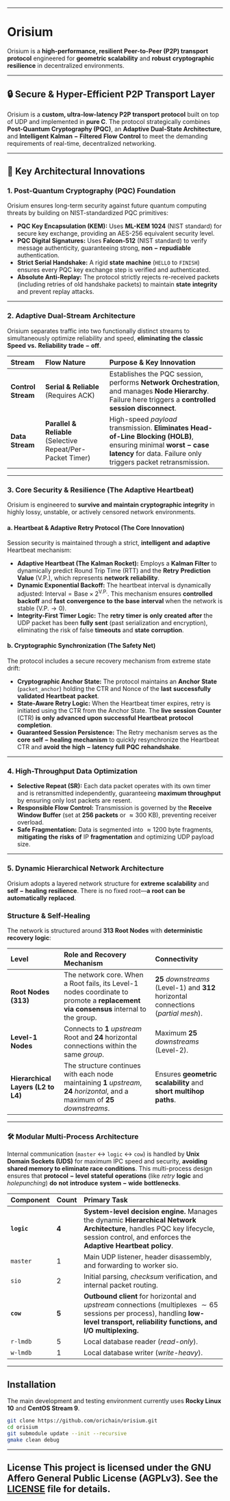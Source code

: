 -----

# Orisium

Orisium is a **high-performance, resilient Peer-to-Peer (P2P) transport protocol** engineered for **geometric scalability** and $\mathbf{robust}$ $\mathbf{cryptographic}$ $\mathbf{resilience}$ in decentralized environments.

-----

## 🔒 Secure & Hyper-Efficient P2P Transport Layer

Orisium is a **custom, ultra-low-latency P2P transport protocol** built on top of $\text{UDP}$ and implemented in **pure C**. The protocol strategically combines **Post-Quantum Cryptography (PQC)**, an **Adaptive Dual-State Architecture**, and $\mathbf{Intelligent}$ $\mathbf{Kalman-Filtered}$ $\mathbf{Flow}$ $\mathbf{Control}$ to meet the demanding requirements of real-time, decentralized networking.

-----

## 🚀 Key Architectural Innovations

### 1\. Post-Quantum Cryptography (PQC) Foundation

Orisium ensures long-term security against future quantum computing threats by building on $\text{NIST}$-standardized $\text{PQC}$ primitives:

  * **PQC Key Encapsulation (KEM):** Uses **ML-KEM 1024** ($\text{NIST}$ standard) for secure key exchange, providing an $\text{AES-256}$ equivalent security level.
  * **PQC Digital Signatures:** Uses **Falcon-512** ($\text{NIST}$ standard) to verify message authenticity, guaranteeing strong, $\mathbf{non-repudiable}$ authentication.
  * **Strict Serial Handshake:** A rigid $\mathbf{state}$ $\mathbf{machine}$ (`HELLO` to `FINISH`) ensures every $\text{PQC}$ key exchange step is verified and authenticated.
  * **Absolute Anti-Replay:** The protocol strictly rejects re-received packets (including retries of old handshake packets) to maintain $\mathbf{state}$ $\mathbf{integrity}$ and prevent replay attacks.

-----

### 2\. Adaptive Dual-Stream Architecture

Orisium separates traffic into two functionally distinct streams to simultaneously optimize reliability and speed, $\mathbf{eliminating}$ $\mathbf{the}$ $\mathbf{classic}$ $\mathbf{Speed}$ $\mathbf{vs.}$ $\mathbf{Reliability}$ $\mathbf{trade-off}$.

| Stream | Flow Nature | Purpose & Key Innovation |
| :--- | :--- | :--- |
| **Control Stream** | **Serial & Reliable** (Requires ACK) | Establishes the $\text{PQC}$ $\text{session}$, performs $\mathbf{Network}$ $\mathbf{Orchestration}$, and manages $\mathbf{Node}$ $\mathbf{Hierarchy}$. Failure here triggers a $\mathbf{controlled}$ $\mathbf{session}$ $\mathbf{disconnect}$. |
| **Data Stream** | **Parallel & Reliable** (Selective Repeat/Per-Packet Timer) | High-speed *payload* transmission. **Eliminates Head-of-Line Blocking (HOLB)**, ensuring minimal $\mathbf{worst-case}$ $\mathbf{latency}$ for data. Failure only triggers packet retransmission. |

-----

### 3\. Core Security & Resilience (The Adaptive Heartbeat)

Orisium is engineered to **survive and maintain cryptographic integrity** in highly lossy, unstable, or actively censored network environments.

#### a. Heartbeat & Adaptive Retry Protocol (The Core Innovation)

Session security is maintained through a strict, $\mathbf{intelligent}$ $\mathbf{and}$ $\mathbf{adaptive}$ Heartbeat mechanism:

  * **Adaptive Heartbeat (The Kalman Rocket):** Employs a **Kalman Filter** to dynamically predict $\text{Round}$ $\text{Trip}$ $\text{Time}$ ($\text{RTT}$) and the $\mathbf{Retry}$ $\mathbf{Prediction}$ $\mathbf{Value}$ ($\text{V.P.}$), which represents $\mathbf{network}$ $\mathbf{reliability}$.
  * **Dynamic Exponential Backoff:** The heartbeat interval is dynamically adjusted: $\text{Interval} = \text{Base} \times 2^{\text{V.P.}}$. This mechanism ensures $\mathbf{controlled}$ $\mathbf{backoff}$ and $\mathbf{fast}$ $\mathbf{convergence}$ $\mathbf{to}$ $\mathbf{the}$ $\mathbf{base}$ $\mathbf{interval}$ when the network is stable ($\text{V.P.} \to 0$).
  * **Integrity-First Timer Logic:** The $\mathbf{retry}$ $\mathbf{timer}$ $\mathbf{is}$ $\mathbf{only}$ $\mathbf{created}$ $\mathbf{after}$ the $\text{UDP}$ packet has been $\mathbf{fully}$ $\mathbf{sent}$ (past $\text{serialization}$ and $\text{encryption}$), eliminating the risk of false $\mathbf{timeouts}$ and $\mathbf{state}$ $\mathbf{corruption}$.

#### b. Cryptographic Synchronization (The Safety Net)

The protocol includes a secure recovery mechanism from extreme state drift:

  * **Cryptographic Anchor State:** The protocol maintains an $\mathbf{Anchor}$ $\mathbf{State}$ (`packet_anchor`) holding the $\text{CTR}$ and $\text{Nonce}$ of the $\mathbf{last}$ $\mathbf{successfully}$ $\mathbf{validated}$ $\mathbf{Heartbeat}$ $\mathbf{packet}$.
  * **State-Aware Retry Logic:** When the Heartbeat timer expires, retry is initiated using the $\text{CTR}$ from the $\text{Anchor}$ $\text{State}$. The $\mathbf{live}$ $\mathbf{session}$ $\mathbf{Counter}$ ($\text{CTR}$) $\mathbf{is}$ $\mathbf{only}$ $\mathbf{advanced}$ $\mathbf{upon}$ $\mathbf{successful}$ $\mathbf{Heartbeat}$ $\mathbf{protocol}$ $\mathbf{completion}$.
  * **Guaranteed Session Persistence:** The $\text{Retry}$ mechanism serves as the $\mathbf{core}$ $\mathbf{self-healing}$ $\mathbf{mechanism}$ to quickly resynchronize the $\text{Heartbeat}$ $\text{CTR}$ and $\mathbf{avoid}$ $\mathbf{the}$ $\mathbf{high-latency}$ $\mathbf{full}$ $\mathbf{PQC}$ $\mathbf{rehandshake}$.

-----

### 4\. High-Throughput Data Optimization

  * **Selective Repeat (SR):** Each data packet operates with its own timer and is retransmitted independently, guaranteeing **maximum throughput** by ensuring only lost packets are resent.
  * **Responsible Flow Control:** Transmission is governed by the **Receive Window Buffer** (set at **256 packets** or $\approx 300$ KB), preventing receiver overload.
  * **Safe Fragmentation:** Data is segmented into $\approx 1200$ $\text{byte}$ fragments, $\mathbf{mitigating}$ $\mathbf{the}$ $\mathbf{risks}$ $\mathbf{of}$ $\text{IP}$ $\mathbf{fragmentation}$ and optimizing $\text{UDP}$ payload size.

-----

### 5\. Dynamic Hierarchical Network Architecture

Orisium adopts a layered network structure for $\mathbf{extreme}$ $\mathbf{scalability}$ and $\mathbf{self-healing}$ $\mathbf{resilience}$. There is no fixed root—$\mathbf{a}$ $\mathbf{root}$ $\mathbf{can}$ $\mathbf{be}$ $\mathbf{automatically}$ $\mathbf{replaced}$.

### Structure & Self-Healing

The network is structured around **313 Root Nodes** with $\mathbf{deterministic}$ $\mathbf{recovery}$ $\mathbf{logic}$:

| Level | Role and Recovery Mechanism | Connectivity |
| :--- | :--- | :--- |
| **Root Nodes (313)** | The network core. When a $\text{Root}$ fails, its $\text{Level-1}$ $\text{nodes}$ coordinate to promote a $\mathbf{replacement}$ $\mathbf{via}$ $\mathbf{consensus}$ internal to the group. | **25** *downstreams* ($\text{Level-1}$) and **312** horizontal connections (*partial mesh*). |
| **Level-1 Nodes** | Connects to **1** *upstream* $\text{Root}$ and **24** horizontal connections within the same *group*. | Maximum **25** *downstreams* ($\text{Level-2}$). |
| **Hierarchical Layers (L2 to L4)** | The structure continues with each node maintaining **1** *upstream*, **24** *horizontal*, and a maximum of **25** *downstreams*. | Ensures **geometric scalability** and $\mathbf{short}$ $\mathbf{multihop}$ $\mathbf{paths}$. |

-----

### 🛠️ Modular Multi-Process Architecture

Internal communication (`master` $\leftrightarrow$ `logic` $\leftrightarrow$ `cow`) is handled by **Unix Domain Sockets (UDS)** for maximum $\text{IPC}$ speed and security, **avoiding shared memory to eliminate $\mathbf{race}$ $\mathbf{conditions}$**. This multi-process design ensures that $\mathbf{protocol-level}$ $\mathbf{stateful}$ $\mathbf{operations}$ (like *retry* $\mathbf{logic}$ and *holepunching*) $\mathbf{do}$ $\mathbf{not}$ $\mathbf{introduce}$ $\mathbf{system-wide}$ $\mathbf{bottlenecks}$.

| Component | Count | Primary Task |
| :--- | :--- | :--- |
| **`logic`** | **4** | **System-level decision engine.** Manages the dynamic **Hierarchical Network Architecture**, handles $\text{PQC}$ key lifecycle, $\text{session}$ control, and enforces the $\mathbf{Adaptive}$ $\mathbf{Heartbeat}$ $\mathbf{policy}$. |
| `master` | 1 | Main $\text{UDP}$ listener, header disassembly, and forwarding to worker $\text{sio}$. |
| `sio` | 2 | Initial parsing, *checksum* verification, and internal packet routing. |
| **`cow`** | **5** | $\mathbf{Outbound}$ $\mathbf{client}$ for horizontal and *upstream* connections (multiplexes $\sim 65$ $\text{sessions}$ per process), handling **low-level transport, reliability functions, and $\text{I/O}$ multiplexing.** |
| `r-lmdb` | 5 | Local $\text{database}$ $\text{reader}$ (*read-only*). |
| `w-lmdb` | 1 | Local $\text{database}$ $\text{writer}$ (*write-heavy*). |

-----

## Installation

The main development and testing environment currently uses **Rocky Linux 10** and **CentOS Stream 9**.

```bash
git clone https://github.com/orichain/orisium.git
cd orisium
git submodule update --init --recursive
gmake clean debug
```

-----

## License This project is licensed under the **GNU Affero General Public License (AGPLv3)**. See the [LICENSE](https://github.com/orichain/orisium/blob/main/LICENSE) file for details.
